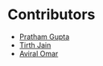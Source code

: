 # Contributors

- [Pratham Gupta](https://github.com/pratham1002)
- [Tirth Jain](https://github.com/hedonhermdev)
- [Aviral Omar](https://github.com/Aero0301)
